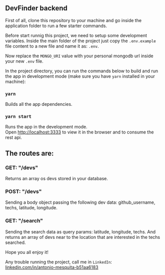 ## DevFinder backend

First of all, clone this repository to your machine and go inside the application folder to run a few starter commands.

Before start runnig this project, we need to setup some development variables. Inside the main folder of the project just copy the `.env.example` file content to a new file and name it as: `.env`.

Now replace the `MONGO_URI` value with your personal mongodb url inside your new `.env` file.

In the project directory, you can run the commands below to build and run the app in development mode (make sure you have `yarn` installed in your machine):

### `yarn`

Builds all the app dependencies.<br />

### `yarn start`

Runs the app in the development mode.<br />
Open [http://localhost:3333](http://localhost:3333) to view it in the browser and to consume the rest api.

## The routes are:

### GET: "/devs"

Returns an array os devs stored in your database.

### POST: "/devs"

Sending a body object passing the following dev data: github_username, techs, latitude, longitude.

### GET: "/search"

Sending the search data as query params: latitude, longitude, techs. And returns an array of devs near to the location that are interested in the techs searched.

Hope you all enjoy it!

Any trouble running the project, call me in `LinkedIn`: [linkedin.com/in/antonio-mesquita-b51aa6183](http://linkedin.com/in/antonio-mesquita-b51aa6183)
